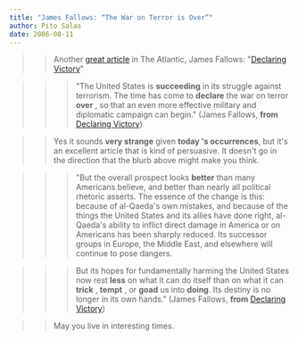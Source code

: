 ```yaml
---
title: "James Fallows: “The War on Terror is Over”"
author: Pito Salas
date: 2006-08-11
---
```



>>

>> Another [great
article](<http://www.theatlantic.com/doc/200609/fallows_victory>) in The
Atlantic, James Fallows: "[Declaring
Victory](<http://www.theatlantic.com/doc/200609/fallows_victory>)"

>>

>>> "The United States is **succeeding** in its struggle against terrorism.
The time has come to **declare** the war on terror **over** , so that an even
more effective military and diplomatic campaign can begin." (James Fallows,
**from** [Declaring
Victory](<http://www.theatlantic.com/doc/200609/fallows_victory>))

>>

>> Yes it sounds **very strange** given **today 's occurrences**, but it's an
excellent article that is kind of persuasive. It doesn't go in the direction
that the blurb above might make you think.

>>

>>> "But the overall prospect looks **better** than many Americans believe,
and better than nearly all political rhetoric asserts. The essence of the
change is this: because of al-Qaeda's own mistakes, and because of the things
the United States and its allies have done right, al-Qaeda's ability to
inflict direct damage in America or on Americans has been sharply reduced. Its
successor groups in Europe, the Middle East, and elsewhere will continue to
pose dangers.

>>>

>>> But its hopes for fundamentally harming the United States now rest
**less** on what it can do itself than on what it can **trick** , **tempt** ,
or **goad** us into **doing**. Its destiny is no longer in its own hands."
(James Fallows, **from** [Declaring
Victory](<http://www.theatlantic.com/doc/200609/fallows_victory>))

>>

>> May you live in interesting times.


